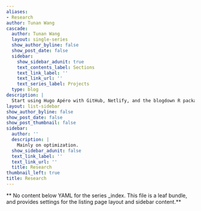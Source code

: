 ```yaml
---
aliases:
- Research
author: Tunan Wang
cascade:
  author: Tunan Wang
  layout: single-series
  show_author_byline: false
  show_post_date: false
  sidebar:
    show_sidebar_adunit: true
    text_contents_label: Sections
    text_link_label: ''
    text_link_url: ''
    text_series_label: Projects
  type: blog
description: |
  Start using Hugo Apéro with GitHub, Netlify, and the blogdown R package with RStudio.
layout: list-sidebar
show_author_byline: false
show_post_date: false
show_post_thumbnail: false
sidebar:
  author: ''
  description: |
    Mainly on optimization.
  show_sidebar_adunit: false
  text_link_label: ''
  text_link_url: ''
  title: Research
thumbnail_left: true
title: Research
---
```


** No content below YAML for the series _index. This file is a leaf bundle, and provides settings for the listing page layout and sidebar content.**